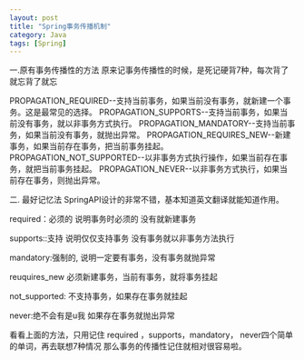 ```yaml
---
layout: post
title: "Spring事务传播机制"
category: Java
tags: [Spring]
---
```

一.原有事务传播性的方法
原来记事务传播性的时候，是死记硬背7种，每次背了就忘背了就忘

PROPAGATION_REQUIRED--支持当前事务，如果当前没有事务，就新建一个事务。这是最常见的选择。
PROPAGATION_SUPPORTS--支持当前事务，如果当前没有事务，就以非事务方式执行。
PROPAGATION_MANDATORY--支持当前事务，如果当前没有事务，就抛出异常。
PROPAGATION_REQUIRES_NEW--新建事务，如果当前存在事务，把当前事务挂起。
PROPAGATION_NOT_SUPPORTED--以非事务方式执行操作，如果当前存在事务，就把当前事务挂起。
PROPAGATION_NEVER--以非事务方式执行，如果当前存在事务，则抛出异常。

二. 最好记忆法
SpringAPI设计的非常不错，基本知道英文翻译就能知道作用。

required：必须的 说明事务时必须的 没有就新建事务

supports::支持 说明仅仅支持事务 没有事务就以非事务方法执行

mandatory:强制的, 说明一定要有事务，没有事务就抛异常

reuquires_new 必须新建事务，当前有事务，就将事务挂起

not_supported: 不支持事务，如果存在事务就挂起

never:绝不会有是u我 如果存在事务就抛出异常

看看上面的方法，只用记住 required ，supports，mandatory， never四个简单的单词，再去联想7种情况 那么事务的传播性记住就相对很容易啦。